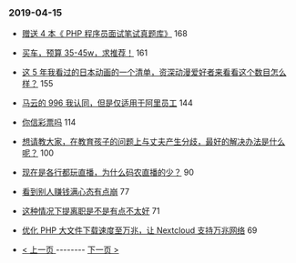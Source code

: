 ### 2019-04-15 
- [赠送 4 本《 PHP 程序员面试笔试真题库》](https://www.v2ex.com/t/555194) 168
- [买车，预算 35-45w，求推荐！](https://www.v2ex.com/t/555108) 161
- [这 5 年我看过的日本动画的一个清单，资深动漫爱好者来看看这个数目怎么样？](https://www.v2ex.com/t/555208) 155
- [马云的 996 我认同，但是仅适用于阿里员工](https://www.v2ex.com/t/555305) 144
- [你信彩票吗](https://www.v2ex.com/t/555193) 114
- [想请教大家，在教育孩子的问题上与丈夫产生分歧，最好的解决办法是什么呢？](https://www.v2ex.com/t/555089) 100
- [现在是各行都玩直播，为什么码农直播的少？](https://www.v2ex.com/t/555244) 90
- [看到别人赚钱满心态有点崩](https://www.v2ex.com/t/555277) 77
- [这种情况下提离职是不是有点不太好](https://www.v2ex.com/t/555198) 71
- [优化 PHP 大文件下载速度至万兆，让 Nextcloud 支持万兆网络](https://www.v2ex.com/t/555144) 69 

- [ < 上一页 ](https://github.com/able8/v2ex-hot-record/blob/master/2019-04-14.md) -------- [ 下一页 > ](https://github.com/able8/v2ex-hot-record/blob/master/2019-04-16.md)